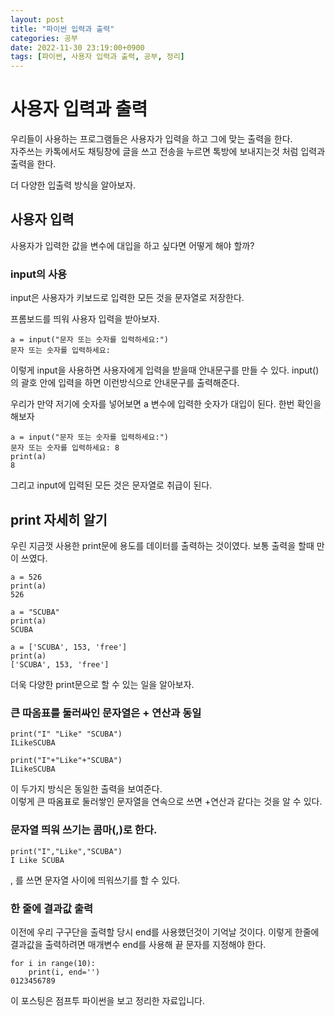 ```yaml
---
layout: post
title: "파이썬 입력과 출력"
categories: 공부
date: 2022-11-30 23:19:00+0900
tags: [파이썬, 사용자 입력과 출력, 공부, 정리]
---
```


# 사용자 입력과 출력
우리들이 사용하는 프로그램들은 사용자가 입력을 하고 그에 맞는 출력을 한다.  
자주쓰는 카톡에서도 채팅창에 글을 쓰고 전송을 누르면 톡방에 보내지는것 처럼 입력과 출력을 한다.

더 다양한 입출력 방식을 알아보자.

## 사용자 입력

사용자가 입력한 값을 변수에 대입을 하고 싶다면 어떻게 해야 할까?

### input의 사용

input은 사용자가 키보드로 입력한 모든 것을 문자열로 저장한다.

프롬보드를 띄워 사용자 입력을 받아보자.


```
a = input("문자 또는 숫자를 입력하세요:")
문자 또는 숫자를 입력하세요:

```

이렇게 input을 사용하면 사용자에게 입력을 받을때 안내문구를 만들 수 있다.
input()의 괄호 안에 입력을 하면 이런방식으로 안내문구를 출력해준다.

우리가 만약 저기에 숫자를 넣어보면 a 변수에 입력한 숫자가 대입이 된다.
한번 확인을 해보자

```
a = input("문자 또는 숫자를 입력하세요:")
문자 또는 숫자를 입력하세요: 8
print(a)
8
```

그리고 input에 입력된 모든 것은 문자열로 취급이 된다.

## print 자세히 알기

우린 지금껏 사용한 print문에 용도를 데이터를 출력하는 것이였다.
보통 출력을 할때 만이 쓰였다.

```
a = 526
print(a)
526

a = "SCUBA"
print(a)
SCUBA

a = ['SCUBA', 153, 'free']
print(a)
['SCUBA', 153, 'free']
```

더욱 다양한 print문으로 할 수 있는 일을 알아보자.

### 큰 따옴표를 둘러싸인 문자열은 + 연산과 동일

```
print("I" "Like" "SCUBA")
ILikeSCUBA

print("I"+"Like"+"SCUBA")
ILikeSCUBA
```

이 두가지 방식은 동일한 출력을 보여준다.  
이렇게 큰 따옴표로 둘러쌓인 문자열을 연속으로 쓰면 +연산과 같다는 것을 알 수 있다.

### 문자열 띄워 쓰기는 콤마(,)로 한다.

```
print("I","Like","SCUBA")
I Like SCUBA
```

, 를 쓰면 문자열 사이에 띄워쓰기를 할 수 있다.

### 한 줄에 결과값 출력

이전에 우리 구구단을 출력할 당시 end를 사용했던것이 기억날 것이다.
이렇게 한줄에 결과값을 출력하려면 매개변수 end를 사용해 끝 문자를 지정해야 한다.

```
for i in range(10):
    print(i, end='')
0123456789
```


이 포스팅은 점프투 파이썬을 보고 정리한 자료입니다.

